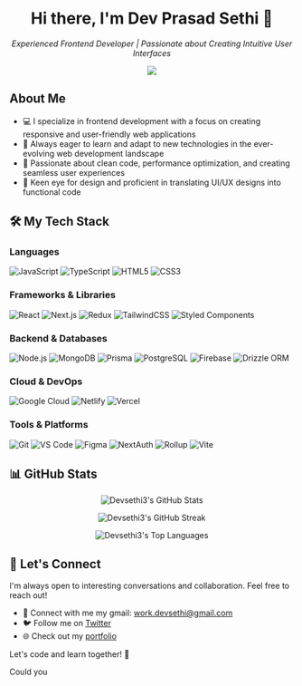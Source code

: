 <h1 align="center">Hi there, I'm Dev Prasad Sethi 👋</h1>

<p align="center">
  <em>Experienced Frontend Developer | Passionate about Creating Intuitive User Interfaces</em>
</p>

<p align="center">
  <a href="[https://devsethi.com](https://devsethi.vercel.app"><img src="https://img.shields.io/badge/-Portfolio-000000?style=flat-square&logo=About.me&logoColor=white"/></a>
</p>

## About Me

- 💻 I specialize in frontend development with a focus on creating responsive and user-friendly web applications
- 🚀 Always eager to learn and adapt to new technologies in the ever-evolving web development landscape
- 🌟 Passionate about clean code, performance optimization, and creating seamless user experiences
- 🎨 Keen eye for design and proficient in translating UI/UX designs into functional code

## 🛠️ My Tech Stack

### Languages
![JavaScript](https://img.shields.io/badge/-JavaScript-%23F7DF1C?style=flat-square&logo=javascript&logoColor=000000&labelColor=%23F7DF1C&color=%23FFCE5A)
![TypeScript](https://img.shields.io/badge/-TypeScript-007ACC?style=flat-square&logo=typescript&logoColor=white)
![HTML5](https://img.shields.io/badge/-HTML5-%23E44D27?style=flat-square&logo=html5&logoColor=ffffff)
![CSS3](https://img.shields.io/badge/-CSS3-%231572B6?style=flat-square&logo=css3)

### Frameworks & Libraries
![React](https://img.shields.io/badge/-React-%23282C34?style=flat-square&logo=react)
![Next.js](https://img.shields.io/badge/-Next.js-%23000000?style=flat-square&logo=nextdotjs)
![Redux](https://img.shields.io/badge/-Redux-%23593d88?style=flat-square&logo=redux)
![TailwindCSS](https://img.shields.io/badge/-TailwindCSS-%231a202c?style=flat-square&logo=tailwind-css)
![Styled Components](https://img.shields.io/badge/-Styled_Components-db7092?style=flat-square&logo=styled-components&logoColor=white)

### Backend & Databases
![Node.js](https://img.shields.io/badge/-Node.js-339933?style=flat-square&logo=Node.js&logoColor=white)
![MongoDB](https://img.shields.io/badge/-MongoDB-%234DB33D?style=flat-square&logo=mongodb&logoColor=ffffff)
![Prisma](https://img.shields.io/badge/-Prisma-%2320232A?style=flat-square&logo=prisma&logoColor=ffffff)
![PostgreSQL](https://img.shields.io/badge/-PostgreSQL-%23336791?style=flat-square&logo=postgresql&logoColor=ffffff)
![Firebase](https://img.shields.io/badge/-Firebase-FFCA28?style=flat-square&logo=firebase&logoColor=black)
![Drizzle ORM](https://img.shields.io/badge/-Drizzle_ORM-0066CC?style=flat-square&logo=drizzle&logoColor=white)

### Cloud & DevOps
![Google Cloud](https://img.shields.io/badge/-Google_Cloud-4285F4?style=flat-square&logo=google-cloud&logoColor=white)
![Netlify](https://img.shields.io/badge/-Netlify-%2300C7B7?style=flat-square&logo=netlify&logoColor=ffffff)
![Vercel](https://img.shields.io/badge/-Vercel-%23ffffff?style=flat-square&logo=vercel&logoColor=000000)

### Tools & Platforms
![Git](https://img.shields.io/badge/-Git-%23F05032?style=flat-square&logo=git&logoColor=%23ffffff)
![VS Code](https://img.shields.io/badge/-VSCode-%23007ACC?style=flat-square&logo=visual-studio-code)
![Figma](https://img.shields.io/badge/-Figma-%23F24E1E?style=flat-square&logo=figma&logoColor=ffffff)
![NextAuth](https://img.shields.io/badge/-NextAuth-000000?style=flat-square&logo=next.js&logoColor=white)
![Rollup](https://img.shields.io/badge/-Rollup-EC4A3F?style=flat-square&logo=rollup.js&logoColor=white)
![Vite](https://img.shields.io/badge/-Vite-646CFF?style=flat-square&logo=vite&logoColor=white)

## 📊 GitHub Stats

<p align="center">
  <img src="https://github-readme-stats.vercel.app/api?username=Devsethi3&show_icons=true&theme=radical" alt="Devsethi3's GitHub Stats" />
</p>

<p align="center">
  <img src="https://github-readme-streak-stats.herokuapp.com/?user=Devsethi3&theme=radical" alt="Devsethi3's GitHub Streak" />
</p>

<p align="center">
  <img src="https://github-readme-stats.vercel.app/api/top-langs/?username=Devsethi3&layout=compact&theme=radical" alt="Devsethi3's Top Languages" />
</p>

## 🤝 Let's Connect

I'm always open to interesting conversations and collaboration. Feel free to reach out!

- 💼 Connect with me my gmail: work.devsethi@gmail.com
- 🐦 Follow me on [Twitter]([https://twitter.com/yourhandle](https://x.com/DevSethi45))
- 🌐 Check out my [portfolio](https://devsethi.vercel.app)

Let's code and learn together! 🚀

Could you
